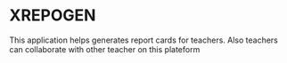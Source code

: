 # XREPOGEN
This application helps generates report cards for teachers. Also teachers can collaborate with other teacher on this plateform
